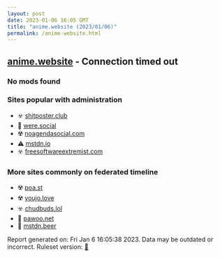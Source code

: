 ```yaml
---
layout: post
date: 2023-01-06 16:05 GMT
title: "anime.website (2023/01/06)"
permalink: /anime-website.html
---
```



## [anime.website](https://anime.website) - Connection timed out

### No mods found

### Sites popular with administration

* ☣️ [shitposter.club](/shitposter-club.html)
* 🐘 [were.social](/were-social.html)
* ☢️ [noagendasocial.com](/noagendasocial-com.html)
* ⚠️ [mstdn.io](/mstdn-io.html)
* ☣️ [freesoftwareextremist.com](/freesoftwareextremist-com.html)

### More sites commonly on federated timeline

* ☢️ [poa.st](/poa-st.html)
* ☢️ [youjo.love](/youjo-love.html)
* ☣️ [chudbuds.lol](/chudbuds-lol.html)
* 🚫 [pawoo.net](/pawoo-net.html)
* 🐘 [mstdn.beer](/mstdn-beer.html)

Report generated on: Fri Jan  6 16:05:38 2023. Data may be outdated or incorrect.
Ruleset version: [🏀](/version-basketball)
